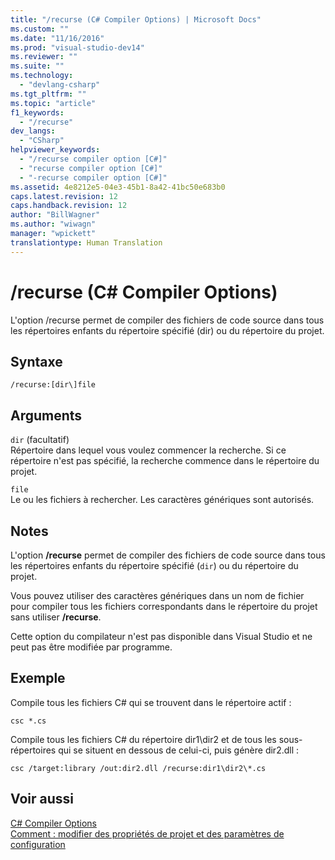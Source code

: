 ```yaml
---
title: "/recurse (C# Compiler Options) | Microsoft Docs"
ms.custom: ""
ms.date: "11/16/2016"
ms.prod: "visual-studio-dev14"
ms.reviewer: ""
ms.suite: ""
ms.technology: 
  - "devlang-csharp"
ms.tgt_pltfrm: ""
ms.topic: "article"
f1_keywords: 
  - "/recurse"
dev_langs: 
  - "CSharp"
helpviewer_keywords: 
  - "/recurse compiler option [C#]"
  - "recurse compiler option [C#]"
  - "-recurse compiler option [C#]"
ms.assetid: 4e8212e5-04e3-45b1-8a42-41bc50e683b0
caps.latest.revision: 12
caps.handback.revision: 12
author: "BillWagner"
ms.author: "wiwagn"
manager: "wpickett"
translationtype: Human Translation
---
```

# /recurse (C# Compiler Options)
L'option \/recurse permet de compiler des fichiers de code source dans tous les répertoires enfants du répertoire spécifié \(dir\) ou du répertoire du projet.  
  
## Syntaxe  
  
```  
/recurse:[dir\]file  
```  
  
## Arguments  
 `dir` \(facultatif\)  
 Répertoire dans lequel vous voulez commencer la recherche.  Si ce répertoire n'est pas spécifié, la recherche commence dans le répertoire du projet.  
  
 `file`  
 Le ou les fichiers à rechercher.  Les caractères génériques sont autorisés.  
  
## Notes  
 L'option **\/recurse** permet de compiler des fichiers de code source dans tous les répertoires enfants du répertoire spécifié \(`dir`\) ou du répertoire du projet.  
  
 Vous pouvez utiliser des caractères génériques dans un nom de fichier pour compiler tous les fichiers correspondants dans le répertoire du projet sans utiliser **\/recurse**.  
  
 Cette option du compilateur n'est pas disponible dans Visual Studio et ne peut pas être modifiée par programme.  
  
## Exemple  
 Compile tous les fichiers C\# qui se trouvent dans le répertoire actif :  
  
```  
csc *.cs  
```  
  
 Compile tous les fichiers C\# du répertoire dir1\\dir2 et de tous les sous\-répertoires qui se situent en dessous de celui\-ci, puis génère dir2.dll :  
  
```  
csc /target:library /out:dir2.dll /recurse:dir1\dir2\*.cs  
```  
  
## Voir aussi  
 [C\# Compiler Options](../../../csharp/language-reference/compiler-options/index.md)   
 [Comment : modifier des propriétés de projet et des paramètres de configuration](http://msdn.microsoft.com/fr-fr/e7184bc5-2f2b-4b4f-aa9a-3ecfcbc48b67)